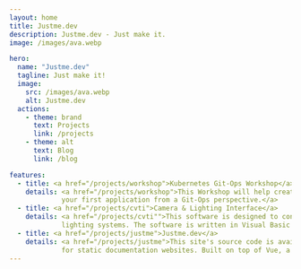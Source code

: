 ```yaml
---
layout: home
title: Justme.dev
description: Justme.dev - Just make it.
image: /images/ava.webp

hero:
  name: "Justme.dev"
  tagline: Just make it!
  image:
    src: /images/ava.webp
    alt: Justme.dev
  actions:
    - theme: brand
      text: Projects
      link: /projects
    - theme: alt
      text: Blog
      link: /blog

features:
  - title: <a href="/projects/workshop">Kubernetes Git-Ops Workshop</a>
    details: <a href="/projects/workshop">This Workshop will help create your own Kubernetes cluster using K3S while using ArgoCD to deploy 
             your first application from a Git-Ops perspective.</a>
  - title: <a href="/projects/cvti">Camera & Lighting Interface</a>
    details: <a href="/projects/cvti"">This software is designed to control camera and
             lighting systems. The software is written in Visual Basic .NET and is designed to run on Windows operating systems.</a>
  - title: <a href="/projects/justme">Justme.dev</a>
    details: <a href="/projects/justme">This site's source code is available on GitHub. VitePress is specifically designed
             for static documentation websites. Built on top of Vue, a modern build tool for frontend development.</a>
---
```

